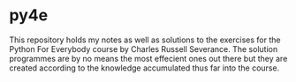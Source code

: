 # py4e

This repository holds my notes as well as solutions to the exercises for the Python For Everybody course by Charles Russell Severance. 
The solution programmes are by no means the most effecient ones out there but they are created according to the knowledge accumulated thus far into the course. 
